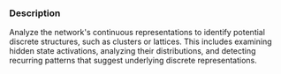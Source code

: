 ### Description

Analyze the network's continuous representations to identify potential discrete structures, such as clusters or lattices. This includes examining hidden state activations, analyzing their distributions, and detecting recurring patterns that suggest underlying discrete representations.
